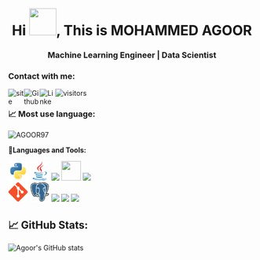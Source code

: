 <h1 align="center"> Hi <img src="https://github.com/mitul3737/mitul3737/blob/main/Wave.gif" width="55" height="55">, This is MOHAMMED AGOOR </h1>
<h3 align="center"> Machine Learning Engineer | Data Scientist </h3>
 

### Contact with me:

<a href="https://mohammed-agoor.herokuapp.com/">
<img align="left" alt="site" src="https://png.pngtree.com/png-clipart/20190520/original/pngtree-vector-web-search-icon-png-image_4140340.jpg" width="32" height="32">
</a>

<a href="https://www.kaggle.com/mohammedagoor" target="blank">
  <img align="left" alt="Github" src="https://image.flaticon.com/icons/png/512/733/733553.png"  width="32" height="32">
  </a>
<a href="https://www.linkedin.com/in/mlagoor/">
<img align="left" alt="Linkedin" src="https://cdn.freelogovectors.net/wp-content/uploads/2020/01/linkedin-logo.png" width="32" height="32">
</a>


![visitors](https://visitor-badge.glitch.me/badge?page_id=AGOOR97.AGOOR97)


###  &#x1f4c8; Most use language:
<p><img align="center" src="https://github-readme-stats.vercel.app/api/top-langs?username=AGOOR97&show_icons=true&locale=en&layout=compact" alt="AGOOR97" />

 🔧**Languages and Tools:**  
 
<code><img height="40" src="https://raw.githubusercontent.com/devicons/devicon/master/icons/python/python-original.svg"></code>
<code><img height="40" src="https://raw.githubusercontent.com/devicons/devicon/master/icons/java/java-original.svg"></code>
<code><img height="40" src="https://upload.wikimedia.org/wikipedia/commons/thumb/1/18/C_Programming_Language.svg/1200px-C_Programming_Language.svg.png"></code>
<code><img height="40" width="40" src="https://e3arabi.com/wp-content/uploads/2020/12/sql.png"></code>
 <code><img height="40" src="https://image.flaticon.com/icons/png/512/226/226772.png"></code>
<br />
<code><img height="40" src="https://raw.githubusercontent.com/devicons/devicon/master/icons/git/git-original.svg"></code>
<code><img height="40" src="https://raw.githubusercontent.com/devicons/devicon/master/icons/postgresql/postgresql-original.svg"></code>
<code><img height="40" src="https://seeklogo.com/images/V/visual-studio-code-logo-284BC24C39-seeklogo.com.png"></code>
<code><img height="40" src="https://upload.wikimedia.org/wikipedia/commons/thumb/3/38/Jupyter_logo.svg/518px-Jupyter_logo.svg.png"></code>
<code><img height="40" src="https://upload.wikimedia.org/wikipedia/commons/thumb/9/9c/IntelliJ_IDEA_Icon.svg/1200px-IntelliJ_IDEA_Icon.svg.png"></code>
<br>
 
 ##  &#x1f4c8;  GitHub Stats:
![Agoor's GitHub stats](https://github-readme-stats.vercel.app/api?username=AGOOR97&show_icons=true&theme=tokyonight)
